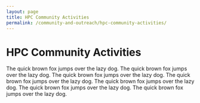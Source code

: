```yaml
---
layout: page
title: HPC Community Activities
permalink: /community-and-outreach/hpc-community-activities/
---
```


# HPC Community Activities

The quick brown fox jumps over the lazy dog. The quick brown fox jumps over the lazy dog. The quick brown fox jumps over the lazy dog. The quick brown fox jumps over the lazy dog. The quick brown fox jumps over the lazy dog. The quick brown fox jumps over the lazy dog. The quick brown fox jumps over the lazy dog.

